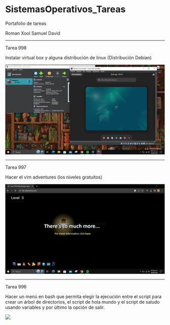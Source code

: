 # SistemasOperativos_Tareas
Portafolio de tareas

Roman Xool Samuel David
___________________________

Tarea 998

Instalar virtual box y alguna distribución de linux (Distribución Debian)

<a href="https://github.com/samuelroman1/SistemasOperativos_Tareas/blob/main/Debian12.PNG" target="_blank"> <img src="/Debian12.PNG"/></a>

___________________________

Tarea 997

Hacer el vim adventures (los niveles gratuitos)

<a href="https://github.com/samuelroman1/SistemasOperativos_Tareas/blob/main/Vim%20Adventures%20lv3.PNG" target="_blank"> <img src="/Vim%20Adventures%20lv3.PNG"/></a>

___________________________

Tarea 996

Hacer un menú en bash que permita elegir la ejecución entre el script para crear un árbol de directorios, 
el script de hola mundo y el script de saludo usando variables y por último la opción de salir.

<a href="https://asciinema.org/a/4LgfqfSdYXjrQEQ1YnWZk9doa" target="_blank"><img src="https://asciinema.org/a/4LgfqfSdYXjrQEQ1YnWZk9doa.svg" /></a>




